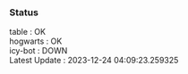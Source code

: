 ### Status


table : OK  
hogwarts : OK  
icy-bot : DOWN  
Latest Update : 2023-12-24 04:09:23.259325
